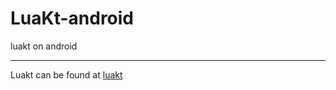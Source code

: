 # LuaKt-android
 luakt on android

---

Luakt can be found at [luakt](https://github.com/only52607/luakt)
